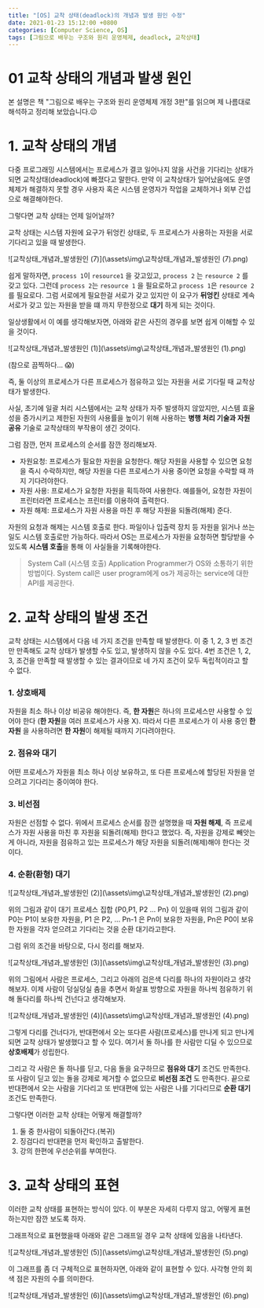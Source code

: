 ```yaml
---
title: "[OS] 교착 상태(deadlock)의 개념과 발생 원인 수정"
date: 2021-01-23 15:12:00 +0800
categories: [Computer Science, OS]
tags: [그림으로 배우는 구조와 원리 운영체제, deadlock, 교착상태]
---
```




# 01 교착 상태의 개념과 발생 원인

본 설명은 책 "그림으로 배우는 구조와 원리 운영체제 개정 3판"를 읽으며 제 나름대로 해석하고 정리해 보았습니다.😉

# 1. 교착 상태의 개념

다중 프로그래밍 시스템에서는 프로세스가 결코 일어나지 않을 사건을 기다리는 상태가 되면 교착상태(deadlock)에 빠졌다고 말한다. 만약 이 교착상태가 일어났음에도 운영체제가 해결하지 못할 경우 사용자 혹은 시스템 운영자가 작업을 교체하거나 외부 간섭으로 해결해야한다.

그렇다면 교착 상태는 언제 일어날까?

교착 상태는 시스템 자원에 요구가 뒤엉킨 상태로, 두 프로세스가 사용하는 자원을 서로 기다리고 있을 때 발생한다.

![교착상태_개념과_발생원인 (7)](\assets\img\교착상태_개념과_발생원인 (7).png)

쉽게 말하자면, `process 1`이 `resource1` 을 갖고있고, `process 2` 는 `resource 2` 를 갖고 있다. 그런데 `process 2`는 `resource 1` 을 필요로하고 `process 1`은 `resource 2`를 필요로다. 그럼 서로에게 필요한걸 서로가 갖고 있지만 이 요구가 **뒤엉킨** 상태로 계속 서로가 갖고 있는 자원을 받을 떄 까지 무한정으로 **대기** 하게 되는 것이다.

일상생활에서 이 예를 생각해보자면, 아래와 같은 사진의 경우를 보면 쉽게 이해할 수 있을 것이다. 

![교착상태_개념과_발생원인 (1)](\assets\img\교착상태_개념과_발생원인 (1).png)

(참으로 끔찍하다... 😱)

즉, 둘 이상의 프로세스가 다른 프로세스가 점유하고 있는 자원을 서로 기다릴 때 교착상태가 발생한다.

사실, 초기에 일괄 처리 시스템에서는 교착 상태가 자주 발생하지 않았지만, 시스템 효율성을 증가시키고 제한된 자원의 사용률을 높이기 위해 사용하는 **병행 처리 기술과 자원 공유** 기술로 교착상태의 부작용이 생긴 것이다. 

그럼 잠깐, 먼저 프로세스의 순서를 잠깐 정리해보자.

- 자원요청: 프로세스가 필요한 자원을 요청한다. 해당 자원을 사용할 수 있으면 요청을 즉시 수락하지만, 해당 자원을 다른 프로세스가 사용 중이면 요청을 수락할 때 까지 기다려야한다.
- 자원 사용: 프로세스가 요청한 자원을 획득하여 사용한다. 예를들어, 요청한 자원이 프린터라면 프로세스는 프린터를 이용하여 출력한다.
- 자원 해제: 프로세스가 자원 사용을 마친 후 해당 자원을 되돌려(해제) 준다.

자원의 요청과 해제는 시스템 호출로 한다. 파일이나 입출력 장치 등 자원을 읽거나 쓰는 일도 시스템 호출로만 가능하다. 따라서 OS는 프로세스가 자원을 요청하면 할당받을 수 있도록 **시스템 호출**을 통해 이 사실들을 기록해야한다.

> System Call (시스템 호출)
Application Programmer가 OS와 소통하기 위한 방법이다. System call은 user program에게 os가 제공하는 service에 대한 API를 제공한다.

# 2. 교착 상태의 발생 조건

교착 상태는 시스템에서 다음 네 가지 조건을 만족할 때 발생한다. 이 중 1, 2, 3 번 조건만 만족해도 교착 상태가 발생할 수도 있고, 발생하지 않을 수도 있다. 4번 조건은 1, 2, 3, 조건을 만족할 때 발생할 수 있는 결과이므로 네 가지 조건이 모두 독립적이라고 할 수 없다.

### 1. 상호배제

자원을 최소 하나 이상 비공유 해야한다. 즉, **한 자원**은 하나의 프로세스만 사용할 수 있어야 한다 (**한 자원**을 여러 프로세스가 사용 X). 따라서 다른 프로세스가 이 사용 중인 **한 자원** 을 사용하려면 **한 자원**이 해제될 때까지 기다려야한다.

### 2. 점유와 대기

 어떤 프로세스가 자원을 최소 하나 이상 보유하고, 또 다른 프로세스에 할당된 자원을 얻으려고 기다리는 중이여야 한다.

### 3. 비선점

자원은 선점할 수 없다. 위에서 프로세스 순서를 잠깐 설명했을 때 **자원 해제**, 즉 프로세스가 자원 사용을 마친 후 자원을 되돌려(해제) 한다고 했었다. 즉, 자원을 강제로 빼앗는게 아니라, 자원을 점유하고 있는 프로세스가 해당 자원을 되돌려(해제)해야 한다는 것이다.

### 4. 순환(환형) 대기

![교착상태_개념과_발생원인 (2)](\assets\img\교착상태_개념과_발생원인 (2).png)

위의 그림과 같이 대기 프로세스 집합 {P0,P1, P2 ... Pn} 이 있을때 위의 그림과 같이 P0는 P1이 보유한 자원을, P1 은 P2, ... Pn-1 은 Pn이 보유한 자원을, Pn은 P0이 보유한 자원을 각자 얻으려고 기다리는 것을 순환 대기라고한다. 

그럼 위의 조건을 바탕으로, 다시 정리를 해보자. 

![교착상태_개념과_발생원인 (3)](\assets\img\교착상태_개념과_발생원인 (3).png)

위의 그림에서 사람은 프로세스, 그리고 아래의 검은색 다리를 하나의 자원이라고 생각해보자. 이제 사람이 덩실덩실 춤을 추면서 화살표 방향으로 자원을 하나씩 점유하기 위해 돌다리를 하나씩 건넌다고 생각해보자.

![교착상태_개념과_발생원인 (4)](\assets\img\교착상태_개념과_발생원인 (4).png)

그렇게 다리를 건너다가, 반대편에서 오는 또다른 사람(프로세스)를 만나게 되고 만나게 되면 교착 상태가 발생했다고 할 수 있다. 여기서 돌 하나를 한 사람만 디딜 수 있으므로 **상호배제**가 성립한다.

그리고 각 사람은 돌 하나를 딛고, 다음 돌을 요구하므로 **점유와 대기** 조건도 만족한다. 또 사람이 딛고 있는 돌을 강제로 제거할 수 없으므로 **비선점 조건** 도 만족한다. 끝으로 반대편에서 오는 사람을 기다리고 또 반대편에 있는 사람은 나를 기다리므로 **순환 대기** 조건도 만족한다.

그렇다면 이러한 교착 상태는 어떻게 해결할까?

1. 둘 중 한사람이 되돌아간다.(복귀)
2. 징검다리 반대편을 먼저 확인하고 출발한다.
3. 강의 한편에 우선순위를 부여한다.

# 3. 교착 상태의 표현

이러한 교착 상태를 표현하는 방식이 있다. 이 부분은 자세히 다루지 않고, 어떻게 표현하는지만 잠깐 보도록 하자.

그래프적으로 표현했을때 아래와 같은 그래프일 경우 교착 상태에 있음을 나타낸다.

![교착상태_개념과_발생원인 (5)](\assets\img\교착상태_개념과_발생원인 (5).png)

이 그래프를 좀 더 구체적으로 표현하자면, 아래와 같이 표현할 수 있다. 사각형 안의 회색 점은 자원의 수를 의미한다.

![교착상태_개념과_발생원인 (6)](\assets\img\교착상태_개념과_발생원인 (6).png)
